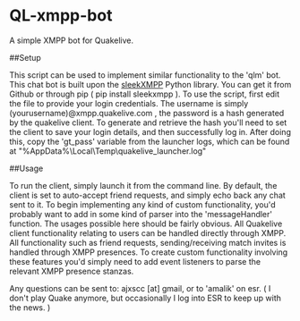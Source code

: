 # QL-xmpp-bot
A simple XMPP bot for Quakelive.

##Setup

This script can be used to implement similar functionality to the 'qlm' bot. 
This chat bot is built upon the [sleekXMPP](https://github.com/fritzy/SleekXMPP) Python library. You can get it from Github or through pip ( pip install sleekxmpp ).
To use the script, first edit the file to provide your login credentials. The username is simply (yourusername)@xmpp.quakelive.com , the password is a hash generated by the quakelive client. To generate and retrieve the hash you'll need to set the client to save your login details, and then successfully log in. After doing this, copy the 'gt_pass' variable from the launcher logs, which can be found at "%AppData%\Local\Temp\quakelive_launcher.log"

##Usage

To run the client, simply launch it from the command line. 
By default, the client is set to auto-accept friend requests, and simply echo back any chat sent to it. To begin implementing any kind of custom functionality, you'd probably want to add in some kind of parser into the 'messageHandler' function. The usages possible here should be fairly obvious.
All Quakelive client functionality relating to users can be handled directly through XMPP. All functionality such as friend requests, sending/receiving match invites is handled through XMPP presences. To create custom functionality involving these features you'd simply need to add event listeners to parse the relevant XMPP presence stanzas.

Any questions can be sent to: ajxscc [at] gmail, or to 'amalik' on esr. ( I don't play Quake anymore, but occasionally I log into ESR to keep up with the news. )

